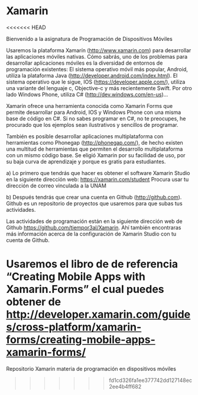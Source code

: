 # Xamarin
<<<<<<< HEAD

Bienvenido a la asignatura de Programación de Dispositivos Móviles

Usaremos la plataforma Xamarín (http://www.xamarin.com) para desarrollar las aplicaciones móviles nativas. Cómo sabrás, uno de los problemas para desarrollar aplicaciones móviles es la diversidad de entornos de programación existentes:
El sistema operativo móvil más popular, Android, utiliza la plataforma Java (http://developer.android.com/index.html). El sistema operativo que le sigue, IOS (https://developer.apple.com/), utiliza una variante del lenguaje c, Objective-c y más recientemente Swift. Por otro lado Windows Phone, utiliza C# (http://dev.windows.com/en-us)…

Xamarin ofrece una herramienta conocida como Xamarin Forms que permite desarrollar para Android, IOS y Windows Phone con una misma base de código en C#. Si no sabes programar en C#, no te preocupes, he procurado que los ejemplos sean ilustrativos y sencillos de programar.

También es posible desarrollar aplicaciones multiplataforma con herramientas como Phonegap (http://phonegap.com/), de hecho existen una multitud de herramientas que permiten el desarrollo multiplataforma con un mismo código base. Se eligió Xamarin por su facilidad de uso, por su baja curva de aprendizaje y porque es gratis para estudiantes.

a) Lo primero que tendrás que hacer es obtener el software Xamarin Studio en la siguiente dirección web:  https://xamarin.com/student
Procura usar tu dirección de correo vinculada a la UNAM

b) Después tendrás que crear una cuenta en Github (http://github.com). Github es un repositorio de proyectos que usaremos para que subas tus actividades.

Las actividades de programación están en la siguiente dirección web de Github https://github.com/tiempor3al/Xamarin. Ahí también encontraras más información acerca de la configuración de Xamarin Studio con tu cuenta de Github.

Usaremos el libro de de referencia “Creating Mobile Apps with Xamarin.Forms” el cual puedes obtener de http://developer.xamarin.com/guides/cross-platform/xamarin-forms/creating-mobile-apps-xamarin-forms/
=======
Repositorio Xamarin materia de programación en dispositivos móviles
>>>>>>> fd1cd326fa1ee377742dd127148ec2ee4b4ff682
